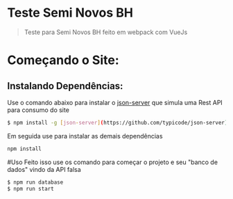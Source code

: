 # Teste Semi Novos BH

> Teste para Semi Novos BH feito em webpack com VueJs

# Começando o Site:

## Instalando Dependências:

Use o comando abaixo para instalar o [json-server](https://github.com/typicode/json-server) que simula uma Rest API para consumo do site

```bash
$ npm install -g [json-server](https://github.com/typicode/json-server)
```

Em seguida use para instalar as demais dependências

```bash
npm install
```

#Uso
Feito isso use os comando para começar o projeto e seu "banco de dados" vindo da API falsa

```bash
$ npm run database
$ npm run start
```
